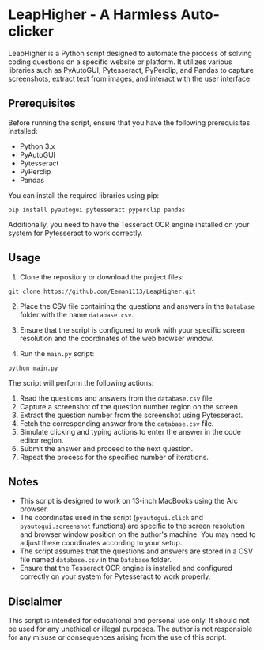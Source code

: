 # LeapHigher - A Harmless Auto-clicker

LeapHigher is a Python script designed to automate the process of solving coding questions on a specific website or platform. It utilizes various libraries such as PyAutoGUI, Pytesseract, PyPerclip, and Pandas to capture screenshots, extract text from images, and interact with the user interface.

## Prerequisites

Before running the script, ensure that you have the following prerequisites installed:

- Python 3.x
- PyAutoGUI
- Pytesseract
- PyPerclip
- Pandas

You can install the required libraries using pip:

```
pip install pyautogui pytesseract pyperclip pandas
```

Additionally, you need to have the Tesseract OCR engine installed on your system for Pytesseract to work correctly.

## Usage

1. Clone the repository or download the project files:

```
git clone https://github.com/Eeman1113/LeapHigher.git
```

2. Place the CSV file containing the questions and answers in the `Database` folder with the name `database.csv`.

3. Ensure that the script is configured to work with your specific screen resolution and the coordinates of the web browser window.

4. Run the `main.py` script:

```
python main.py
```

The script will perform the following actions:

1. Read the questions and answers from the `database.csv` file.
2. Capture a screenshot of the question number region on the screen.
3. Extract the question number from the screenshot using Pytesseract.
4. Fetch the corresponding answer from the `database.csv` file.
5. Simulate clicking and typing actions to enter the answer in the code editor region.
6. Submit the answer and proceed to the next question.
7. Repeat the process for the specified number of iterations.

## Notes

- This script is designed to work on 13-inch MacBooks using the Arc browser.
- The coordinates used in the script (`pyautogui.click` and `pyautogui.screenshot` functions) are specific to the screen resolution and browser window position on the author's machine. You may need to adjust these coordinates according to your setup.
- The script assumes that the questions and answers are stored in a CSV file named `database.csv` in the `Database` folder.
- Ensure that the Tesseract OCR engine is installed and configured correctly on your system for Pytesseract to work properly.

## Disclaimer

This script is intended for educational and personal use only. It should not be used for any unethical or illegal purposes. The author is not responsible for any misuse or consequences arising from the use of this script.
